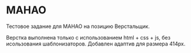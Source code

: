 # MAHAO

Тестовое задание для MAHAO на позицию Верстальщик. 

Верстка выполнена только с использованием html + css + js, без исользования шаблонизаторов.
Добавлен адаптив для размера 414px.

